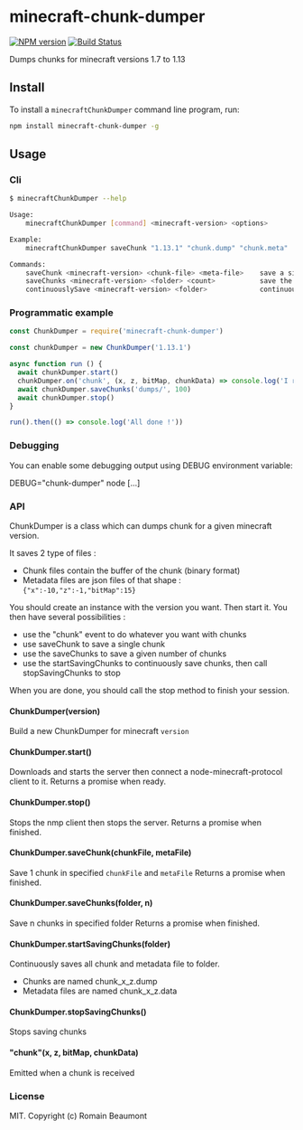 # minecraft-chunk-dumper

[![NPM version](https://img.shields.io/npm/v/minecraft-chunk-dumper.svg)](http://npmjs.com/package/minecraft-chunk-dumper)
[![Build Status](https://img.shields.io/circleci/project/github/PrismarineJS/minecraft-chunk-dumper/master.svg)](https://circleci.com/gh/PrismarineJS/minecraft-chunk-dumper)


Dumps chunks for minecraft versions 1.7 to 1.13


## Install

To install a `minecraftChunkDumper` command line program, run:

```bash
npm install minecraft-chunk-dumper -g
```


## Usage

### Cli

```bash
$ minecraftChunkDumper --help

Usage:
    minecraftChunkDumper [command] <minecraft-version> <options>

Example:
    minecraftChunkDumper saveChunk "1.13.1" "chunk.dump" "chunk.meta"

Commands:
    saveChunk <minecraft-version> <chunk-file> <meta-file>    save a single chunk file to specified files
    saveChunks <minecraft-version> <folder> <count>           save the specified number of chunks to the given folder
    continuouslySave <minecraft-version> <folder>             continuously saves chunks to the specified folder, until the program is stopped
```

### Programmatic example

```js
const ChunkDumper = require('minecraft-chunk-dumper')

const chunkDumper = new ChunkDumper('1.13.1')

async function run () {
  await chunkDumper.start()
  chunkDumper.on('chunk', (x, z, bitMap, chunkData) => console.log('I received a chunk at ' + x + ';' + z))
  await chunkDumper.saveChunks('dumps/', 100)
  await chunkDumper.stop()
}

run().then(() => console.log('All done !'))
```

### Debugging

You can enable some debugging output using DEBUG environment variable:

DEBUG="chunk-dumper" node [...]

### API

ChunkDumper is a class which can dumps chunk for a given minecraft version.

It saves 2 type of files :
* Chunk files contain the buffer of the chunk (binary format)
* Metadata files are json files of that shape : `{"x":-10,"z":-1,"bitMap":15}`

You should create an instance with the version you want. Then start it.
You then have several possibilities :
* use the "chunk" event to do whatever you want with chunks
* use saveChunk to save a single chunk
* use the saveChunks to save a given number of chunks
* use the startSavingChunks to continuously save chunks, then call stopSavingChunks to stop

When you are done, you should call the stop method to finish your session.

#### ChunkDumper(version)

Build a new ChunkDumper for minecraft `version`

#### ChunkDumper.start()

Downloads and starts the server then connect a node-minecraft-protocol client to it.
Returns a promise when ready.

#### ChunkDumper.stop()

Stops the nmp client then stops the server.
Returns a promise when finished.

#### ChunkDumper.saveChunk(chunkFile, metaFile)

Save 1 chunk in specified `chunkFile` and `metaFile` 
Returns a promise when finished.

#### ChunkDumper.saveChunks(folder, n)

Save n chunks in specified folder
Returns a promise when finished.

#### ChunkDumper.startSavingChunks(folder)

Continuously saves all chunk and metadata file to folder.
* Chunks are named chunk_x_z.dump
* Metadata files are named chunk_x_z.data

#### ChunkDumper.stopSavingChunks()

Stops saving chunks

#### "chunk"(x, z, bitMap, chunkData)

Emitted when a chunk is received


### License

MIT. Copyright (c) Romain Beaumont
